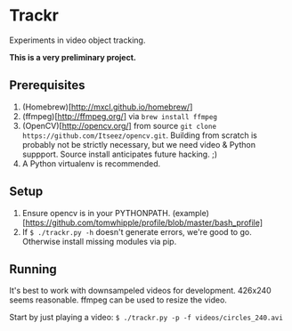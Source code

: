 Trackr
======

Experiments in video object tracking. 

**This is a very preliminary project.**

Prerequisites
-------------

1. (Homebrew)[http://mxcl.github.io/homebrew/]
2. (ffmpeg)[http://ffmpeg.org/]  via `brew install ffmpeg`
3. (OpenCV)[http://opencv.org/]  from source `git clone https://github.com/Itseez/opencv.git`. Building from scratch is probably not be strictly necessary, but we need video & Python suppport. Source install anticipates future hacking. ;)
4. A Python virtualenv is recommended.

Setup
-----

1. Ensure opencv is in your PYTHONPATH.  (example)[https://github.com/tomwhipple/profile/blob/master/bash_profile]
2. If `$ ./trackr.py -h` doesn't generate errors, we're good to go. Otherwise install missing modules via pip.

Running
-------

It's best to work with downsampeled videos for development. 426x240 seems reasonable. ffmpeg can be used to resize the video.

Start by just playing a video: `$ ./trackr.py -p -f videos/circles_240.avi`